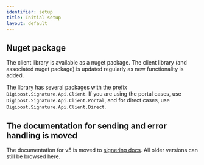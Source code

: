 ```yaml
---
identifier: setup
title: Initial setup
layout: default
---
```


## Nuget package

The client library is available as a nuget package. The client library (and associated nuget package) is updated regularly as new functionality is added.

The library has several packages with the prefix `Digipost.Signature.Api.Client`. If you are using the portal cases, use `Digipost.Signature.Api.Client.Portal`, and for direct cases, use `Digipost.Signature.Api.Client.Direct`. 

## The documentation for sending and error handling is moved
 
 The documentation for v5 is moved to [signering docs](https://signering-docs.readthedocs.io/en/latest/index.html). All older versions can still be browsed here.